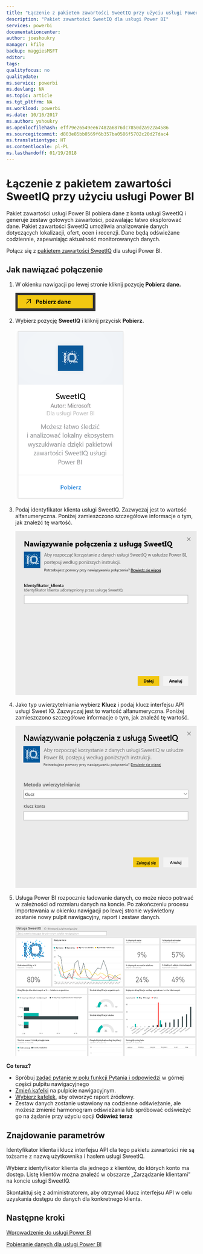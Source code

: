 ```yaml
---
title: "Łączenie z pakietem zawartości SweetIQ przy użyciu usługi Power BI"
description: "Pakiet zawartości SweetIQ dla usługi Power BI"
services: powerbi
documentationcenter: 
author: joeshoukry
manager: kfile
backup: maggiesMSFT
editor: 
tags: 
qualityfocus: no
qualitydate: 
ms.service: powerbi
ms.devlang: NA
ms.topic: article
ms.tgt_pltfrm: NA
ms.workload: powerbi
ms.date: 10/16/2017
ms.author: yshoukry
ms.openlocfilehash: eff79e26549ee67482a6876dc7850d2a922a4586
ms.sourcegitcommit: d803e85bb0569f6b357ba0586f5702c20d27dac4
ms.translationtype: HT
ms.contentlocale: pl-PL
ms.lasthandoff: 01/19/2018
---
```

# <a name="connect-to-sweetiq-with-power-bi"></a>Łączenie z pakietem zawartości SweetIQ przy użyciu usługi Power BI
Pakiet zawartości usługi Power BI pobiera dane z konta usługi SweetIQ i generuje zestaw gotowych zawartości, pozwalając łatwo eksplorować dane. Pakiet zawartości SweetIQ umożliwia analizowanie danych dotyczących lokalizacji, ofert, ocen i recenzji. Dane będą odświeżane codziennie, zapewniając aktualność monitorowanych danych.

Połącz się z [pakietem zawartości SweetIQ](https://app.powerbi.com/groups/me/getdata/services/sweetiq) dla usługi Power BI.

## <a name="how-to-connect"></a>Jak nawiązać połączenie
1. W okienku nawigacji po lewej stronie kliknij pozycję **Pobierz dane.**
   
    ![](media/service-connect-to-sweetiq/getdata.png)
2. Wybierz pozycję **SweetIQ** i kliknij przycisk **Pobierz.**
   
    ![](media/service-connect-to-sweetiq/sweetiq.png)
3. Podaj identyfikator klienta usługi SweetIQ. Zazwyczaj jest to wartość alfanumeryczna. Poniżej zamieszczono szczegółowe informacje o tym, jak znaleźć tę wartość.
   
    ![](media/service-connect-to-sweetiq/parameter.png)
4. Jako typ uwierzytelniania wybierz **Klucz** i podaj klucz interfejsu API usługi Sweet IQ. Zazwyczaj jest to wartość alfanumeryczna. Poniżej zamieszczono szczegółowe informacje o tym, jak znaleźć tę wartość.
   
    ![](media/service-connect-to-sweetiq/credentials.png)
5. Usługa Power BI rozpocznie ładowanie danych, co może nieco potrwać w zależności od rozmiaru danych na koncie. Po zakończeniu procesu importowania w okienku nawigacji po lewej stronie wyświetlony zostanie nowy pulpit nawigacyjny, raport i zestaw danych.
   
    ![](media/service-connect-to-sweetiq/dashboard.png)

**Co teraz?**

* Spróbuj [zadać pytanie w polu funkcji Pytania i odpowiedzi](power-bi-q-and-a.md) w górnej części pulpitu nawigacyjnego
* [Zmień kafelki](service-dashboard-edit-tile.md) na pulpicie nawigacyjnym.
* [Wybierz kafelek](service-dashboard-tiles.md), aby otworzyć raport źródłowy.
* Zestaw danych zostanie ustawiony na codzienne odświeżanie, ale możesz zmienić harmonogram odświeżania lub spróbować odświeżyć go na żądanie przy użyciu opcji **Odśwież teraz**

## <a name="finding-parameters"></a>Znajdowanie parametrów
Identyfikator klienta i klucz interfejsu API dla tego pakietu zawartości nie są tożsame z nazwą użytkownika i hasłem usługi SweetIQ.

Wybierz identyfikator klienta dla jednego z klientów, do których konto ma dostęp. Listę klientów można znaleźć w obszarze „Zarządzanie klientami” na koncie usługi SweetIQ.

Skontaktuj się z administratorem, aby otrzymać klucz interfejsu API w celu uzyskania dostępu do danych dla konkretnego klienta.

## <a name="next-steps"></a>Następne kroki
[Wprowadzenie do usługi Power BI](service-get-started.md)

[Pobieranie danych dla usługi Power BI](service-get-data.md)

